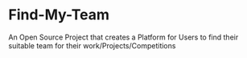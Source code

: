 # Find-My-Team
An Open Source Project that creates a Platform for Users to find their suitable team for their work/Projects/Competitions
